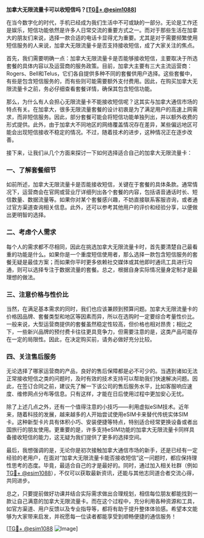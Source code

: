 **加拿大无限流量卡可以收短信吗？[[TG💪+ @esim1088](https://t.me/s/esim1088)]**

在当今数字化的时代，手机已经成为我们生活中不可或缺的一部分。无论是工作还是娱乐，短信功能依然是许多人日常交流的重要方式之一。而对于那些生活在加拿大的朋友们来说，选择一款合适的电话卡显得尤为重要。尤其是对于需要频繁使用短信服务的人来说，加拿大无限流量卡是否支持接收短信，成了大家关注的焦点。

首先，我们需要明确一点：加拿大无限流量卡是否能够接收短信，主要取决于所选套餐的具体内容以及运营商的服务政策。目前，加拿大主要有三大主流运营商：Rogers、Bell和Telus，它们各自提供多种不同的套餐供用户选择。这些套餐中，有些是包含短信服务的，而有些则可能需要额外支付费用。因此，在购买加拿大无限流量卡之前，务必仔细查看套餐详情，确保其包含短信功能。

那么，为什么有人会担心无限流量卡不能接收短信呢？这其实与加拿大通信市场的特点有关。在加拿大，很多无限流量套餐的设计初衷是为了满足用户的高速上网需求，而非短信服务。因此，部分套餐可能会将短信功能单独列出，并以额外收费的形式提供。此外，由于加拿大不同地区的网络覆盖情况存在差异，某些偏远地区可能会出现短信接收不稳定的情况。不过，随着技术的进步，这种情况正在逐步改善。

接下来，让我们从几个方面来探讨一下如何选择适合自己的加拿大无限流量卡：

### 一、了解套餐细节

如前所述，加拿大无限流量卡是否能接收短信，关键在于套餐的具体条款。通常情况下，运营商会在官网或营业厅详细列出各个套餐的内容，包括语音通话时长、短信数量、数据流量等。如果你对某个套餐感兴趣，不妨直接联系客服咨询，或者通过官方渠道查询相关信息。此外，还可以参考其他用户的评价和经验分享，以便做出更明智的选择。

### 二、考虑个人需求

每个人的需求都不尽相同，因此在挑选加拿大无限流量卡时，首先要清楚自己最看重的功能是什么。如果你是一个重度短信使用者，那么选择一款包含短信服务的套餐无疑是最佳方案；而如果你平时更多依赖社交媒体或其他即时通讯工具进行沟通，则可以选择专注于数据流量的套餐。总之，根据自身实际情况量身定制才是最理想的做法。

### 三、注意价格与性价比

当然，在满足基本需求的同时，我们也应该兼顾到预算问题。加拿大无限流量卡的价格因品牌、套餐类型和地区等因素而异，所以在选购时一定要综合考量性价比。一般来说，大型运营商提供的套餐虽然稳定性较高，但价格也相对昂贵；相比之下，一些新兴品牌的预付费卡往往更具竞争力，但需要注意的是，这类产品可能存在一定的局限性。因此，在决定购买前，请务必做好充分比较。

### 四、关注售后服务

无论选择了哪家运营商的产品，良好的售后保障都是必不可少的。当遇到诸如无法正常接收短信之类的问题时，及时有效的技术支持可以帮助我们快速解决问题。因此，在签订合同之前，建议先了解一下该公司的售后服务水平，比如客服响应速度、维修网点分布等信息。只有这样，才能在日后使用过程中更加安心无忧。

除了上述几点之外，还有一个值得注意的小技巧——利用虚拟eSIM技术。近年来，随着科技的发展，越来越多的人开始尝试使用eSIM卡来替代传统实体SIM卡。这种新型卡片具有体积小巧、安装便捷等特点，特别适合经常更换设备或者出国旅行的朋友使用。更重要的是，许多支持eSIM功能的加拿大无限流量卡同样具备接收短信的能力，这无疑为我们提供了更多的选择空间。

最后，我想强调的是，无论你是初次接触加拿大通信市场的新手，还是已经有一定经验的老用户，在面对“加拿大无限流量卡能否接收短信”这一问题时，都应保持理性思考的态度。毕竟，最适合自己的才是最好的。同时，通过加入相关社群（例如[TG💪+ @esim1088](https://t.me/s/esim1088)），不仅可以获取最新资讯，还能与其他志同道合者交流心得，共同进步。

总之，只要提前做好功课并结合实际需求做出合理规划，相信每位朋友都能找到一款让自己满意的加拿大无限流量卡。而在这个过程中，充分利用各种资源和工具，如官方渠道、用户反馈以及专业指导等，都将有助于提升整体体验感。希望本文能够为大家带来启发，并祝愿每一位读者都能享受到顺畅便捷的通信服务！

[[TG💪+ @esim1088](https://t.me/s/esim1088) ![Image](https://i.postimg.cc/4NQfJmqS/Snipaste-2025-05-13-00-14-12.png)]